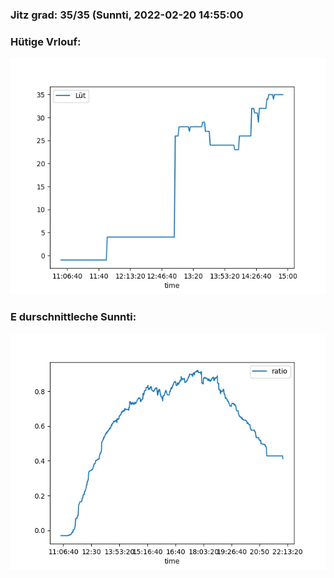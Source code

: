 ### Jitz grad: 35/35 (Sunnti, 2022-02-20 14:55:00

### Hütige Vrlouf:
![Graph](Today.png)

### E durschnittleche Sunnti:
![Graph](Sunnti.png)